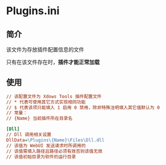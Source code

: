 # Plugins.ini

## 简介

该文件为存放插件配置信息的文件

只有在该文件存在时，**插件才能正常加载**

## 使用


```ini
// 该配置文件为 Xdows Tools 插件配置文件
// * 代表可使用其它方式实现相同功能
// $ 代表该项只能填入 1 启用 0 禁用，除非特殊注明填入其它值默认为 0
// 常量：
// {Name} 当前插件所在目录名

[Dll]
// Dll 调用相关设置
DllData=\Plugins\{Name}\Files\Dll.dll
// 该值为 WebUI 发送请求时所调用的
// 该值需填入路径且路径必须有效否则该值无效
// 该值初始目录为软件的运行目录

```

